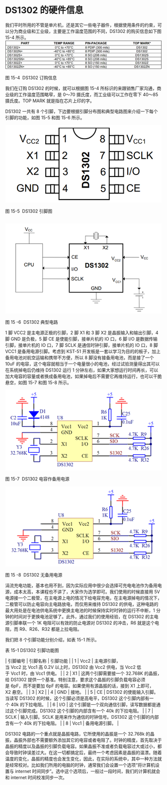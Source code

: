 # DS1302 的硬件信息

我们平时所用的不管是单片机，还是其它一些电子器件，根据使用条件的约束，可以分为商业级和工业级，主要是工作温度范围的不同，DS1302 的购买信息如下图 15-4 所示。![图 15-4  DS1302 订购信息](img/487db9a3210218cf5f2353510c4a0711.jpg)

图 15-4  DS1302 订购信息

我们在订购 DS1302 的时候，就可以根据图 15-4 所标识的来跟销售厂家沟通，商业级的工作温度范围略窄，是 0～70 摄氏度，而工业级可以工作在零下 40～85 摄氏度。TOP MARK 就是指在芯片上印的字。

DS1302 一共有 8 个引脚，下边要根据引脚分布图和典型电路图来介绍一下每个引脚的功能，如图 15-5 和图 15-6 所示。

![图 15-5  DS1302 引脚图](img/059d06de1cb52e5abbaeeaed3b6184dd.jpg)

图 15-5  DS1302 引脚图

  ![图 15 -6  DS1302 典型电路](img/0b322fdd96acc2a038aa89065429861a.jpg)

图 15 -6  DS1302 典型电路

1 脚 VCC2 是主电源正极的引脚，2 脚 X1 和 3 脚 X2 是晶振输入和输出引脚，4 脚 GND 是负极，5 脚 CE 是使能引脚，接单片机的 IO 口，6 脚 I/O 是数据传输引脚，接单片机的 IO 口，7 脚 SCLK 是通信时钟引脚，接单片机的 IO 口，8 脚 VCC1 是备用电源引脚。考虑到 KST-51 开发板是一套以学习为目的的板子，加上备用电池对航空运输和携带不方便，所以 8 脚没有接备用电池，而是接了一个 10uF 的电容，这个电容就相当于一个电量很小的电池，经过试验测量得出其可以在系统掉电后仍维持 DS1302 运行 1 分钟左右，如果大家想运行时间再长，可以加大电容的容量或者换成备用电池，如果掉电后不需要它再维持运行，也可以干脆悬空，如图 15-7 和图 15-8 所示。

![图 15-7  DS1302 电容作备用电源](img/7f31c1c67a37268d0e33fec0077c00ad.jpg)

图 15-7  DS1302 电容作备用电源

![图 15 -8  DS1302 无备用电源](img/b18259c7fd627cf8692b012d14c14ec8.jpg)

图 15 -8  DS1302 无备用电源

涓流充电功能，基本也用不到，因为实际应用中很少会选择可充电电池作为备用电源，成本太高，本课程也不讲了，大家作为选学即可。我们使用的时候直接用 5V 电源接一个二极管，在主电源上电的情况下给电容充电，在主电源掉电的情况下，二极管可以防止电容向主电路放电，而仅用来维持 DS1302 的供电，这种电路的最大用处是在电池供电系统中更换主电池的时候保持实时时钟的运行不中断，1 分钟的时间对于更换电池足够了。此外，通过我们的使用经验，在 DS1302 的主电源引脚串联一个 1K 电阻可以有效的防止电源对 DS1302 的冲击，R6 就是这个电阻，而 R9、R26、R32 都是上拉电阻。

我们把 8 个引脚功能分别介绍，如表 15-1 所示。

表 15-1 DS1302 引脚功能图

| 引脚编号 | 引脚名称 | 引脚功能 |
| 1 | Vcc2 | 主电源引脚，当 Vcc2 比 Vcc1 高 0.2V 以上时，DS1302 由 Vcc2 供电，当 Vcc2 低于 Vcc1 时，由 Vcc1 供电。 |
| 2 | X1 | 这两个引脚需要接一个 32.768K 的晶振，给 DS1302 提供一个基准。特别注意，要求这个晶振的引脚负载电容必须是 6pF，而不是要加 6pF 的电容。如果使用有源晶振的话，接到 X1 上即可，X2 悬空。 |
| 3 | X2 |
| 4 | GND | 接地。 |
| 5 | CE | DS1302 的使能输入引脚。当读写 DS1302 的时候，这个引脚必须是高电平，DS1302 这个引脚内部有一个 40k 的下拉电阻。 |
| 6 | I/O | 这个引脚是一个双向通信引脚，读写数据都是通过这个引脚完成。DS1302 这个引脚的内部含有一个 40k 的下拉电阻。 |
| 7 | SCLK | 输入引脚。SCLK 是用来作为通信的时钟信号。DS1302 这个引脚的内部含有一个 40k 的下拉电阻。 |
| 8 | Vcc1 | 备用电源引脚。 |

DS1302 电路的一个重点就是晶振电路，它所使用的晶振是一个 32.768k 的晶振，晶振外部也不需要额外添加其它的电容或者电阻了。时钟的精度，首先取决于晶振的精度以及晶振的引脚负载电容。如果晶振不准或者负载电容过大或过小，都会导致时钟误差过大。在这一切都搞定后，最终一个考虑因素是晶振的温漂。随着温度的变化，晶振的精度也会发生变化，因此，在实际的系统中，其中一种方法就是经常校对。比如我们所用的电脑的时钟，通常我们会设置一个选项“将计算机设置与 internet 时间同步”。选中这个选项后，一般过一段时间，我们的计算机就会和 internet 时间校准同步一次。